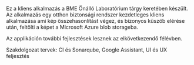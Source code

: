 Ez a kliens alkalmazás a BME Önálló Laboratórium tárgy keretében készült. Az alkalmazás egy otthon biztonsági rendszer 
kezdetleges kliens alkalmazása ami kép összehasonlítást végez, és bizonyos küszöb elérése után, feltölti a képet 
a Microsoft Azure blob storageba.

Az applikáción további fejlesztések lesznek az elkövetkezendő félévben.

Szakdolgozat tervek: CI és Sonarqube, Google Assistant, UI és UX feljesztés
